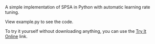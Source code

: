 A simple implementation of SPSA in Python with automatic learning rate tuning.

View example.py to see the code.

To try it yourself without downloading anything, you can use the [Try It Online](https://tio.run/##vVlrb9tGFv2uXzFIsQAV07QkW5HlrQLIQRYOnDUCx8V@cL32mBxJg5IcgkPaVIv@9uy5M3yKcuMWuysgITmPO/d9zx0n22yj4uNvq1RFLOLZhskoUWnGfKVdlshB@RnnUbJlXLM4GZi12TaR8bpa/YGHIX8Mhctu8oQeP8VSxYPBDyxUWjs8Tfl2yA7fs1WoeOYNPmP0H3nsZ1jFFvX229s48eLALL9z7eK7b4FYMZ1o7gwYfqsz1t7tmsHijDU77VCYnlkCoH@lYlGN3gfC59tmbiwOj@u5RD2L1r6RN62nIhl3No1HzRQvulN2JumOTqvRPRxM6rkeB@N3JblIRSLO8qg9ObdTMhMpJ23oMyZjQ3OEn530t34oWhPuoLHEmVnx5s0b8/wUwXZ0iKHF1Ip9/fJ1yZ4l3KI6nfE4YKHgaUzmx6mCpUKLTHuGxBee8kiAHW0@D5uf@bYGrF/pd7MRbFW5wqMgqirJZCR/FYFnPEME5HgPq103evBqQkWfpoxlJnnIEkWC55qo3WykZk88zDGtmQigt8AIlIosT2MsqcnAfTokP61YrHYEB421fBKxy7KNiBlnfpoHggkN9sv5lcpBPte0J5SxYBoU/I3XY7dL2VdxlqpQE2H4vgCbsAZGn0S6FrEvGPd9lQa0IVNm1UqFoXqmgZVKozzkXf6NltjhAoKxt2yd8kDCnvcVr9/hB5IEPEpETIyAB4Zdgj1JzowvGx0az/1LfIGlI@aM2UEdnmDRz9OUOKx9e8jevq1jtEPjX6X2ydGZiANtDNIXIcuJ/8ctjGD8TK4QOUxvVB5iWLBA5Y/kbSplGx4@dd2hjNrOwR8qM23UM1txndlzU6sVTUdB4kwm4dZoBJNIpI9Qk1q1gtbrSzNya1JKIOsqZOQNj9cwfMYQEyzI04rkPkJ1Lvuz/IoiQbKMETqZCcXV/5lrSrOdb74ntrFIRmUuwgL7Tm4G41Vx37F@64xkD71EpIj/R5v2NDJPE4CkqSj3NwgeeFC5EMfAu@s4J3GqiPpLARAUyMxJAa9PIZKK7rVcx7rPZvE/DkQcUAZiVaVeDMSqVL0mEPvqJTGEnwqubUByeKOfKeNhDyhrD2177UZeXSU7Z38VokkfpkiVIcD4IzTVEKzraGf7RWXn0uOTVDxJlevayrqaaSydClNXGKQSHFtrDfXTe10@ITkPtbJFk8LCZPiMA0SBviFj1NeQaBX3Htl9cUk@5LFrla834dYmsp0YrsutoFq4G4QlXviDs@yKnSg26tBJiIyaJwQ2VFcLH2vRIHUmoiTTxjORk6ukYZy3MI@WjrK2@rDDp8jGAeTF1qUypZgKy2x9bUp5F378EU6o7BvUWYU0VKIZZKusQ@pFfNCvma@x7cophn06ZcQZ7FzClZR2VwWpwms/sI/tFNQ53q5EhYNe4XOEgJuDdjZWHt3wtaaEBET9q0iVdgpPb3gihvX0lQGSjRQI3HtYhDxvLZyrHZGa7AaKNsF5/kZJXzi3wMpsDKjfO6Lk4mDBHCgJGSkogPxIYfgf70PKVBPQxHub7SOg/Zfk3KOgEn4YYf1QJg4BdSKNb@A1Hq69GH7mrHH6ASH12dAty5Rblqdh67hlglKPbKYlQek24iPPXUnybMp8xrpp7XteR5VlKoQ@HWpA2MQF0p@NZtCUdzI@2dHu80biJKsXi@3A6vtyoCT1tp7ZC77eLsqF@1USpi@L3IKUxaBLEryXXvqpLMl15qzDGfGdJ1b6vS7nsgCNplgYvG9PfTaNz6gkfZNy/5cmWdvkQVFlMzOli43ACrnaAwkb5LcR/EnCciisPDSdh20r74kyDiw8XyVbx3KwrUbpnEFlNdkEQJMUW/qW7G@Ldro8KtNoy3uuhU0WxKmdbFUBpHj2Ixt3DQgF1Pmzm3wolbbK7g5aA7VSih/35CBr2EUpflv0XdS@YJPOuAi1eMnF4D/w59PZlPx49G6C5y9iuwh59Bhw2653nLh7IuUP0/HuyH9takTfs@qy7e2mlFd5WR1dLW@rWaGq4KzemCD5LUx//ztjP2fG6fBNz9/fdKns96Pq1/cnK9oXaz9jyzwJekiznz2qTNsHcbID2v5cKi7T8Bi2qdQLasz5fmLGyLol0vN@OjTw3Bb8p0ZYrcLc1PjC6@Wcfs8oOz2icSOsejY7bYvPisGA7pOA73WWchgS@SxxuvdHKLzPZ/YK69b4hMs691Ibud68PG8uKJrv7hXLNYdUQO3oigCQkTd8CtmGGyDmrcqZj2mJMcGpwUnY9b9jA6mMTkySIUSRAB9IdKwWI2izMxBapuLVlzE7gGgJ@E5MmzNMq0B3fYcAW5RKD/BslU0oqf4wKukBmZrTkkGIndlGCkIlJj@/ArTpF3hs6Ha4BV/ELHFkiX8sOFXj/cT/yRPNbg@RjA5PXOZ5nsuOXXZyxzrKdkb0PR4NG/ENqodpyFSPVOUFAVHzuo2g9VT61HnkGXtwCliVkoODBtkBfwfE3PBoMnyoyZlWVqFjBlCreiOI1Jz3/v37Xa@Fk3FbcYj/KZAJ6IPJhijpybmde/Pj49FsfDJ32dw7nYzGx7M5o/fpZDo7GU8ALU6909FsDpRx6rKZdzweTU@ns/J6sfWbetUbcIn37nQOQDKhxOGN55PRZD4xYOVkdjKZns6O6X08m5@@m4zZ3bATCGU4krEOjK2qcIZQokBEIv@bSCUQfG9wgr3//WxuMi1jF633Zf8K@Lw/dHlmb6iruN3zuCsvSNu3zHUQf4BdsrL3MfC87qUIA5j0TDeCqBEKgRmVN3@2oVRPMoDPb1Bq0sOkjk2vUkklbTcb7V7Wlozc9BjYvTutyNqcCj9H5O1x6ouWT2v46G5mNE510U7PFyJMqK0m7lrlVS@xW8OCy2bovBw6b0qUtgU4kKuVoxuyQWci0O0Db9rqs0LbG4zm8NKdnI6/Xt6O7qjA6KUH0OpQOdLnHuGQHXBxgKXjcunt2ee71nL7uX/L5M4WUv6oiWNP55HTX3VsCFfLsI5q1Nib7q4fduNCa@v/EUxhxbpqX@67rWDA0HTUjggMTKolnbjo/C3k/MWZ10RJZ0Oxl5Rx3abzhENe50jeqHw2I3tNI/uVAry8/WLLo/Ojy6OibmGX/Q52aZ2lhDB5LMkjKL1euOxqWG087288f9XGy/7GS2zMSCnO3u1j/DspfQQIRgOCo6vIUwmQ5jdXheUdUgVrahGL/oEdpHr1AkZFRykKQaET4iSnasB7Czyt0sxp4W2Mn7HlLR4ANICfSERicZPmLdxnuhqXVlJrI@I8ouYF7Y0l6dqrjcV4p3soDFHCaNRIy9dxcm42/bfOPmifXTlXL2Vb5ZuhRbvMfDbOsHTZucsuK4uaqyB7j0rXAq27GUumbgpMAjedgHk1f7ikNwDrYd0YvCIffy8Xt1mqUbL5c1OXIaLzc/ybxtHfTC4ZfvsP) link.
